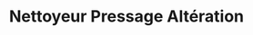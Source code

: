 ---
title: "Nettoyeur Pressage Altération"
url: /montreal/nettoyeur-pressage-alteration/
shop: Wäscherei
---